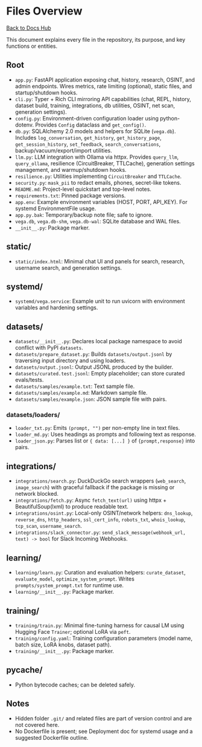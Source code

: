# Files Overview

[Back to Docs Hub](README.md)

This document explains every file in the repository, its purpose, and key functions or entities.

## Root

- `app.py`: FastAPI application exposing chat, history, research, OSINT, and admin endpoints. Wires metrics, rate limiting (optional), static files, and startup/shutdown hooks.
- `cli.py`: Typer + Rich CLI mirroring API capabilities (chat, REPL, history, dataset build, training, integrations, db utilities, OSINT, net scan, generation settings).
- `config.py`: Environment-driven configuration loader using python-dotenv. Provides `Config` dataclass and `get_config()`.
- `db.py`: SQLAlchemy 2.0 models and helpers for SQLite (`vega.db`). Includes `log_conversation`, `get_history`, `get_history_page`, `get_session_history`, `set_feedback`, `search_conversations`, backup/vacuum/export/import utilities.
- `llm.py`: LLM integration with Ollama via httpx. Provides `query_llm`, `query_ollama`, resilience (CircuitBreaker, TTLCache), generation settings management, and warmup/shutdown hooks.
- `resilience.py`: Utilities implementing `CircuitBreaker` and `TTLCache`.
- `security.py`: `mask_pii` to redact emails, phones, secret-like tokens.
- `README.md`: Project-level quickstart and top-level notes.
- `requirements.txt`: Pinned package versions.
- `app.env`: Example environment variables (HOST, PORT, API_KEY). For systemd EnvironmentFile usage.
- `app.py.bak`: Temporary/backup note file; safe to ignore.
- `vega.db`, `vega.db-shm`, `vega.db-wal`: SQLite database and WAL files.
- `__init__.py`: Package marker.

## static/

- `static/index.html`: Minimal chat UI and panels for search, research, username search, and generation settings.

## systemd/

- `systemd/vega.service`: Example unit to run uvicorn with environment variables and hardening settings.

## datasets/

- `datasets/__init__.py`: Declares local package namespace to avoid conflict with PyPI `datasets`.
- `datasets/prepare_dataset.py`: Builds `datasets/output.jsonl` by traversing input directory and using loaders.
- `datasets/output.jsonl`: Output JSONL produced by the builder.
- `datasets/curated.test.jsonl`: Empty placeholder; can store curated evals/tests.
- `datasets/samples/example.txt`: Text sample file.
- `datasets/samples/example.md`: Markdown sample file.
- `datasets/samples/example.json`: JSON sample file with pairs.

### datasets/loaders/

- `loader_txt.py`: Emits `(prompt, "")` per non-empty line in text files.
- `loader_md.py`: Uses headings as prompts and following text as response.
- `loader_json.py`: Parses list or `{ data: [...] }` of `{prompt,response}` into pairs.

## integrations/

- `integrations/search.py`: DuckDuckGo search wrappers (`web_search`, `image_search`) with graceful fallback if the package is missing or network blocked.
- `integrations/fetch.py`: Async `fetch_text(url)` using httpx + BeautifulSoup(lxml) to produce readable text.
- `integrations/osint.py`: Local-only OSINT/network helpers: `dns_lookup`, `reverse_dns`, `http_headers`, `ssl_cert_info`, `robots_txt`, `whois_lookup`, `tcp_scan`, `username_search`.
- `integrations/slack_connector.py`: `send_slack_message(webhook_url, text) -> bool` for Slack Incoming Webhooks.

## learning/

- `learning/learn.py`: Curation and evaluation helpers: `curate_dataset`, `evaluate_model`, `optimize_system_prompt`. Writes `prompts/system_prompt.txt` for runtime use.
- `learning/__init__.py`: Package marker.

## training/

- `training/train.py`: Minimal fine-tuning harness for causal LM using Hugging Face `Trainer`; optional LoRA via `peft`.
- `training/config.yaml`: Training configuration parameters (model name, batch size, LoRA knobs, dataset path).
- `training/__init__.py`: Package marker.

## __pycache__/

- Python bytecode caches; can be deleted safely.

## Notes

- Hidden folder `.git/` and related files are part of version control and are not covered here.
- No Dockerfile is present; see Deployment doc for systemd usage and a suggested Dockerfile outline.

